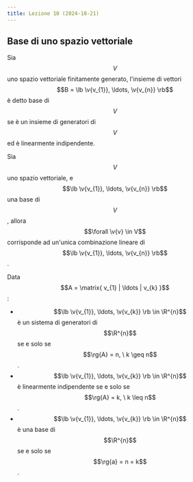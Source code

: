 ```yaml
---
title: Lezione 10 (2024-10-21)
---
```


## Base di uno spazio vettoriale

Sia $$V$$ uno spazio vettoriale finitamente generato, l'insieme di vettori
$$B = \lb \v{v_{1}}, \ldots, \v{v_{n}} \rb$$ è detto base di $$V$$ se è un
insieme di generatori di $$V$$ ed è linearmente indipendente.

Sia $$V$$ uno spazio vettoriale, e $$\lb \v{v_{1}}, \ldots, \v{v_{n}} \rb$$ una
base di $$V$$, allora $$\forall \v{v} \in V$$ corrisponde ad un'unica
combinazione lineare di $$\lb \v{v_{1}}, \ldots, \v{v_{n}} \rb$$.

Data $$A = \matrix{ v_{1} | \ldots | v_{k} }$$:

- $$\lb \v{v_{1}}, \ldots, \v{v_{k}} \rb \in \R^{n}$$ è un sistema di generatori
  di $$\R^{n}$$ se e solo se $$\rg{A} = n, \ k \geq n$$.
- $$\lb \v{v_{1}}, \ldots, \v{v_{k}} \rb \in \R^{n}$$ è linearmente indipendente
  se e solo se $$\rg{A} = k, \ k \leq n$$.
- $$\lb \v{v_{1}}, \ldots, \v{v_{k}} \rb \in \R^{n}$$ è una base di $$\R^{n}$$
  se e solo se $$\rg{a} = n = k$$.
